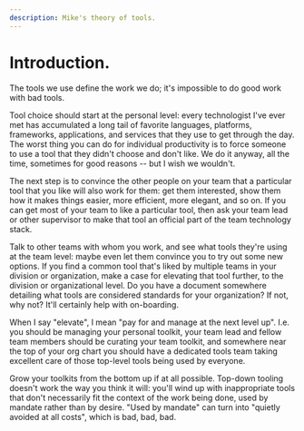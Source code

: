 ```yaml
---
description: Mike's theory of tools.
---
```


# Introduction.

The tools we use define the work we do; it's impossible to do good work with bad tools.

Tool choice should start at the personal level: every technologist I've ever met has accumulated a long tail of favorite languages, platforms, frameworks, applications, and services that they use to get through the day. The worst thing you can do for individual productivity is to force someone to use a tool that they didn't choose and don't like. We do it anyway, all the time, sometimes for good reasons -- but I wish we wouldn't.

The next step is to convince the other people on your team that a particular tool that you like will also work for them: get them interested, show them how it makes things easier, more efficient, more elegant, and so on. If you can get most of your team to like a particular tool, then ask your team lead or other supervisor to make that tool an official part of the team technology stack.

Talk to other teams with whom you work, and see what tools they're using at the team level: maybe even let them convince you to try out some new options. If you find a common tool that's liked by multiple teams in your division or organization, make a case for elevating that tool further, to the division or organizational level. Do you have a document somewhere detailing what tools are considered standards for your organization? If not, why not? It'll certainly help with on-boarding.

When I say "elevate", I mean "pay for and manage at the next level up". I.e. you should be managing your personal toolkit, your team lead and fellow team members should be curating your team toolkit, and somewhere near the top of your org chart you should have a dedicated tools team taking excellent care of those top-level tools being used by everyone.

Grow your toolkits from the bottom up if at all possible. Top-down tooling doesn't work the way you think it will: you'll wind up with inappropriate tools that don't necessarily fit the context of the work being done, used by mandate rather than by desire. "Used by mandate" can turn into "quietly avoided at all costs", which is bad, bad, bad.

